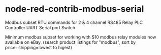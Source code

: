 # node-red-contrib-modbus-serial
Modbus subset RTU commands for 2 &amp; 4 channel RS485 Relay PLC Controller UART Serial port Switch 

Minimum modbus subset for working with $10 modbus relay modules now available on eBay. (search product listings for "modbus", 
sort by price+shipping=lowest to higest)
